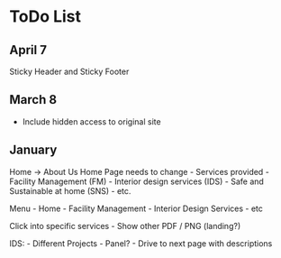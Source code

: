 # ToDo List

## April 7

Sticky Header and Sticky Footer

## March 8

- Include hidden access to original site

## January

Home -> About Us
Home Page needs to change
	- Services provided
    	- Facility Management (FM)
    	- Interior design services (IDS)
    	- Safe and Sustainable at home (SNS)
    	- etc.

Menu
	- Home
	- Facility Management
	- Interior Design Services
	- etc

Click into specific services
	- Show other PDF / PNG (landing?)
  
IDS:
	- Different Projects
	- Panel?
    	- Drive to next page with descriptions
